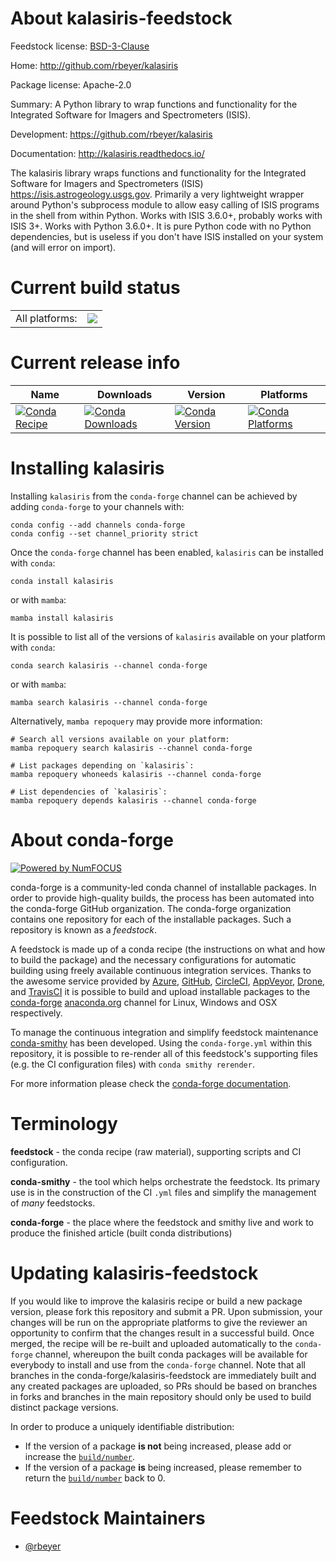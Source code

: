 About kalasiris-feedstock
=========================

Feedstock license: [BSD-3-Clause](https://github.com/conda-forge/kalasiris-feedstock/blob/main/LICENSE.txt)

Home: http://github.com/rbeyer/kalasiris

Package license: Apache-2.0

Summary: A Python library to wrap functions and functionality for the Integrated Software for Imagers and Spectrometers (ISIS).

Development: https://github.com/rbeyer/kalasiris

Documentation: http://kalasiris.readthedocs.io/

The kalasiris library wraps functions and functionality for the
Integrated Software for Imagers and Spectrometers (ISIS)
<https://isis.astrogeology.usgs.gov>.
Primarily a very lightweight wrapper around Python's subprocess
module to allow easy calling of ISIS programs in the shell from
within Python.  Works with ISIS 3.6.0+, probably works with
ISIS 3+. Works with Python 3.6.0+.  It is pure Python code with
no Python dependencies, but is useless if you don't have ISIS
installed on your system (and will error on import).


Current build status
====================


<table><tr><td>All platforms:</td>
    <td>
      <a href="https://dev.azure.com/conda-forge/feedstock-builds/_build/latest?definitionId=6317&branchName=main">
        <img src="https://dev.azure.com/conda-forge/feedstock-builds/_apis/build/status/kalasiris-feedstock?branchName=main">
      </a>
    </td>
  </tr>
</table>

Current release info
====================

| Name | Downloads | Version | Platforms |
| --- | --- | --- | --- |
| [![Conda Recipe](https://img.shields.io/badge/recipe-kalasiris-green.svg)](https://anaconda.org/conda-forge/kalasiris) | [![Conda Downloads](https://img.shields.io/conda/dn/conda-forge/kalasiris.svg)](https://anaconda.org/conda-forge/kalasiris) | [![Conda Version](https://img.shields.io/conda/vn/conda-forge/kalasiris.svg)](https://anaconda.org/conda-forge/kalasiris) | [![Conda Platforms](https://img.shields.io/conda/pn/conda-forge/kalasiris.svg)](https://anaconda.org/conda-forge/kalasiris) |

Installing kalasiris
====================

Installing `kalasiris` from the `conda-forge` channel can be achieved by adding `conda-forge` to your channels with:

```
conda config --add channels conda-forge
conda config --set channel_priority strict
```

Once the `conda-forge` channel has been enabled, `kalasiris` can be installed with `conda`:

```
conda install kalasiris
```

or with `mamba`:

```
mamba install kalasiris
```

It is possible to list all of the versions of `kalasiris` available on your platform with `conda`:

```
conda search kalasiris --channel conda-forge
```

or with `mamba`:

```
mamba search kalasiris --channel conda-forge
```

Alternatively, `mamba repoquery` may provide more information:

```
# Search all versions available on your platform:
mamba repoquery search kalasiris --channel conda-forge

# List packages depending on `kalasiris`:
mamba repoquery whoneeds kalasiris --channel conda-forge

# List dependencies of `kalasiris`:
mamba repoquery depends kalasiris --channel conda-forge
```


About conda-forge
=================

[![Powered by
NumFOCUS](https://img.shields.io/badge/powered%20by-NumFOCUS-orange.svg?style=flat&colorA=E1523D&colorB=007D8A)](https://numfocus.org)

conda-forge is a community-led conda channel of installable packages.
In order to provide high-quality builds, the process has been automated into the
conda-forge GitHub organization. The conda-forge organization contains one repository
for each of the installable packages. Such a repository is known as a *feedstock*.

A feedstock is made up of a conda recipe (the instructions on what and how to build
the package) and the necessary configurations for automatic building using freely
available continuous integration services. Thanks to the awesome service provided by
[Azure](https://azure.microsoft.com/en-us/services/devops/), [GitHub](https://github.com/),
[CircleCI](https://circleci.com/), [AppVeyor](https://www.appveyor.com/),
[Drone](https://cloud.drone.io/welcome), and [TravisCI](https://travis-ci.com/)
it is possible to build and upload installable packages to the
[conda-forge](https://anaconda.org/conda-forge) [anaconda.org](https://anaconda.org/)
channel for Linux, Windows and OSX respectively.

To manage the continuous integration and simplify feedstock maintenance
[conda-smithy](https://github.com/conda-forge/conda-smithy) has been developed.
Using the ``conda-forge.yml`` within this repository, it is possible to re-render all of
this feedstock's supporting files (e.g. the CI configuration files) with ``conda smithy rerender``.

For more information please check the [conda-forge documentation](https://conda-forge.org/docs/).

Terminology
===========

**feedstock** - the conda recipe (raw material), supporting scripts and CI configuration.

**conda-smithy** - the tool which helps orchestrate the feedstock.
                   Its primary use is in the construction of the CI ``.yml`` files
                   and simplify the management of *many* feedstocks.

**conda-forge** - the place where the feedstock and smithy live and work to
                  produce the finished article (built conda distributions)


Updating kalasiris-feedstock
============================

If you would like to improve the kalasiris recipe or build a new
package version, please fork this repository and submit a PR. Upon submission,
your changes will be run on the appropriate platforms to give the reviewer an
opportunity to confirm that the changes result in a successful build. Once
merged, the recipe will be re-built and uploaded automatically to the
`conda-forge` channel, whereupon the built conda packages will be available for
everybody to install and use from the `conda-forge` channel.
Note that all branches in the conda-forge/kalasiris-feedstock are
immediately built and any created packages are uploaded, so PRs should be based
on branches in forks and branches in the main repository should only be used to
build distinct package versions.

In order to produce a uniquely identifiable distribution:
 * If the version of a package **is not** being increased, please add or increase
   the [``build/number``](https://docs.conda.io/projects/conda-build/en/latest/resources/define-metadata.html#build-number-and-string).
 * If the version of a package **is** being increased, please remember to return
   the [``build/number``](https://docs.conda.io/projects/conda-build/en/latest/resources/define-metadata.html#build-number-and-string)
   back to 0.

Feedstock Maintainers
=====================

* [@rbeyer](https://github.com/rbeyer/)

